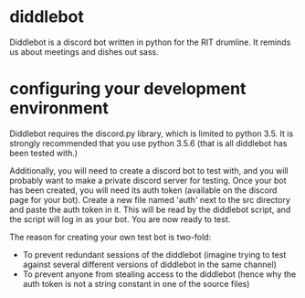 # diddlebot
Diddlebot is a discord bot written in python for the RIT drumline. It reminds us about meetings and dishes out sass.

# configuring your development environment
Diddlebot requires the discord.py library, which is limited to python 3.5. It is strongly recommended that you use python 3.5.6 (that is all diddlebot has been tested with.) 

Additionally, you will need to create a discord bot to test with, and you will probably want to make a private discord server for testing. Once your bot has been created, you will need its auth token (available on the discord page for your bot). Create a new file named 'auth' next to the src directory and paste the auth token in it. This will be read by the diddlebot script, and the script will log in as your bot. You are now ready to test.

The reason for creating your own test bot is two-fold:

- To prevent redundant sessions of the diddlebot (imagine trying to test against several different versions of diddlebot in the same channel)
- To prevent anyone from stealing access to the diddlebot (hence why the auth token is not a string constant in one of the source files)

